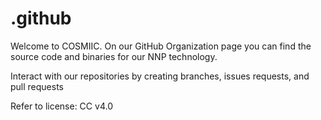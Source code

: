 # .github

Welcome to COSMIIC. On our GitHub Organization page you can find the source code and binaries for our NNP technology. 

Interact with our repositories by creating branches, issues requests, and pull requests

Refer to license: CC v4.0